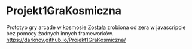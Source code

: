 # Projekt1GraKosmiczna
Prototyp gry arcade w kosmosie
Została zrobiona od zera w javascripcie bez pomocy żadnych innych frameworków.
https://darknov.github.io/Projekt1GraKosmiczna/
